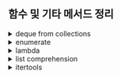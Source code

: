 ## 함수 및 기타 메서드 정리

<details>
<summary>deque from collections</summary>

```python
from collections import deque

# 덱 초기화
dq = deque([1, 2, 3, 4, 5])

# append와 appendleft
dq.append(6)
dq.appendleft(0)
print(dq)  # deque([0, 1, 2, 3, 4, 5, 6])

# pop과 popleft
right = dq.pop()
left = dq.popleft()
print(right, left)  # 6 0
print(dq)  # deque([1, 2, 3, 4, 5])

# extend와 extendleft
dq.extend([7, 8])
dq.extendleft([-1, -2])
print(dq)  # deque([-2, -1, 1, 2, 3, 4, 5, 7, 8])

# rotate
dq.rotate(2)
print(dq)  # deque([7, 8, -2, -1, 1, 2, 3, 4, 5])
dq.rotate(-2)
print(dq)  # deque([-2, -1, 1, 2, 3, 4, 5, 7, 8])

# remove
dq.remove(1)
print(dq)  # deque([-2, -1, 2, 3, 4, 5, 7, 8])

# count
count_2 = dq.count(2)
print(count_2)  # 1

# index
index_3 = dq.index(3)
print(index_3)  # 3
```
</details>

<details>
<summary>enumerate</summary>

```python
# enumerate(iterable, start=0)
# start 매개변수를 사용하여 인덱스를 다른 값부터 시작

# 리스트 예제
fruits = ['apple', 'banana', 'cherry']
for index, fruit in enumerate(fruits):
    print(index, fruit)

# 출력:
# 0 apple
# 1 banana
# 2 cherry
```
</details>

<details>
<summary>lambda</summary>

```python
# lambda 매개변수 : 표현식

# 일반 함수와 lambda 함수의 정의 차이
def add(x, y):
    return x + y
print(add(2, 3)) # 5

add = lambda x, y: x + y
print(add(2, 3)) # 5

# sort, sorted() 함수와 lambda
# 각 요소의 두 번째 값을 기준으로 정렬
data = [(1, 'apple'), (2, 'banana'), (3, 'cherry')]
sorted_data = sorted(data, key=lambda x: x[1])
print(sorted_data)
data.sort(key=lambda x: x[1])
print(data)
# 출력: [(1, 'apple'), (2, 'banana'), (3, 'cherry')]

```
</details>

<details>
<summary>list comprehension</summary>

```python
# 리스트를 간결하고 효율적으로 생성할 수 있는 문법
[표현식 for 항목 in iterable]

# 1부터 5까지 숫자의 제곱을 구하여 새로운 리스트 생성
squares = [x**2 for x in range(1, 6)]
print(squares)  # [1, 4, 9, 16, 25]

# 조건을 추가하여 짝수만 리스트에 추가
even_squares = [x**2 for x in range(1, 6) if x % 2 == 0]
print(even_squares)  # [4, 16]
```
</details>

<details>
<summary>itertools</summary>
`itertools.product()`

```python
import itertools

# 두 리스트의 데카르트 곱
result = list(itertools.product([1, 2], ['A', 'B']))
print(result)  # [(1, 'A'), (1, 'B'), (2, 'A'), (2, 'B')]
```
</details>
